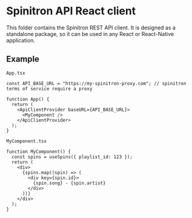 # Spinitron API React client

This folder contains the Spinitron REST API client. It is designed as a standalone package, so it can be used in any React or React-Native application.

## Example

`App.tsx`

```tsx
const API_BASE_URL = "https://my-spinitron-proxy.com"; // spinitron terms of service require a proxy

function App() {
  return (
    <ApiClientProvider baseURL={API_BASE_URL}>
      <MyComponent />
    </ApiClientProvider>
  );
}
```

`MyComponent.tsx`

```tsx
function MyComponent() {
  const spins = useSpins({ playlist_id: 123 });
  return (
    <div>
      {spins.map((spin) => (
        <div key={spin.id}>
          {spin.song} - {spin.artist}
        </div>
      ))}
    </div>
  );
}
```
